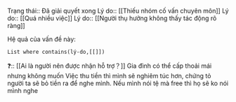Trạng thái:: Đã giải quyết xong
Lý do:: [[Thiếu nhóm cố vấn chuyên môn]]
Lý do:: [[Quá nhiều việc]]
Lý do:: [[Người thụ hưởng không thấy tác động rõ ràng]]

Hệ quả của vấn đề này:
```dataview
List where contains(lý-do,[[]])
```

❓:: [[Ai là người nên được nhận hỗ trợ？]]
Gia đình có thể cấp thoải mái nhưng không muốn 
Việc thu tiền thì mình sẽ nghiêm túc hơn, chứng tỏ người ta sẽ bỏ tiền ra để nghe mình. Nếu mình nói tệ mà free thì họ sẽ ko nói mình nghe
